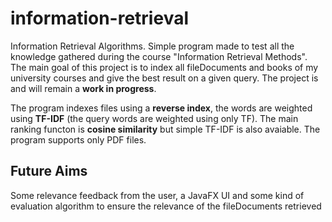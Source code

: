 # information-retrieval
Information Retrieval Algorithms. Simple program made to
 test all the knowledge gathered during the course
 "Information Retrieval Methods".
The main goal of this project is to index all fileDocuments
and books of my university courses and give the best result
on a given query. The project is and will remain a **work in progress**.

The program indexes files using a **reverse index**,
 the words are weighted using **TF-IDF** (the query
 words are weighted using only TF).
 The main ranking functon is **cosine
 similarity** but simple TF-IDF is also avaiable.
  The program supports only PDF files.

## Future Aims
Some relevance feedback from the user, 
a JavaFX UI and some kind of evaluation algorithm to ensure the 
relevance of the fileDocuments retrieved

